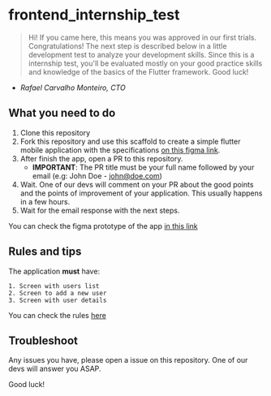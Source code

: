 # frontend_internship_test


> Hi! If you came here, this means you was approved in our first trials. Congratulations! The next step is described below in  a little development test to analyze your development skills. Since this is a internship test, you'll be evaluated mostly on your good practice skills and knowledge of the basics of the Flutter framework. Good luck! 
- *Rafael Carvalho Monteiro, CTO*

## What you need to do

1. Clone this repository
2. Fork this repository and use this scaffold to create a simple flutter mobile application with the specifications [on this figma link](https://www.figma.com/file/f7mAdy2IS1vaoOx3gaFCfq/Internship-Test?node-id=0%3A1).
3. After finish the app, open a PR to this repository. 
    - **IMPORTANT**: The PR title must be your full name followed by your email (e.g: John Doe - john@doe.com)
4. Wait. One of our devs will comment on your PR about the good points and the points of improvement of your application. This usually happens in a few hours.
5. Wait for the email response with the next steps.

You can check the figma prototype of the app [in this link](https://www.figma.com/proto/f7mAdy2IS1vaoOx3gaFCfq/Internship-Test?node-id=8%3A331&scaling=min-zoom)

## Rules and tips

The application **must** have:

```text
1. Screen with users list
2. Screen to add a new user
3. Screen with user details
```

You can check the rules [here](https://www.figma.com/file/f7mAdy2IS1vaoOx3gaFCfq/Internship-Test?node-id=32%3A2)

## Troubleshoot

Any issues you have, please open a issue on this repository. One of our devs will answer you ASAP.

Good luck!
